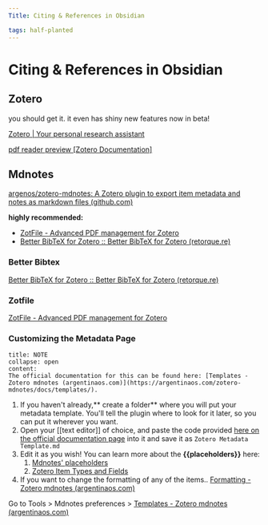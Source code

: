 ```yaml
---
Title: Citing & References in Obsidian

tags: half-planted
---
```


# Citing & References in Obsidian

## Zotero
you should get it. it even has shiny new features now in beta!

[Zotero | Your personal research assistant](https://www.zotero.org/)

[pdf reader preview \[Zotero Documentation\]](https://www.zotero.org/support/pdf_reader_preview)



## Mdnotes

[argenos/zotero-mdnotes: A Zotero plugin to export item metadata and notes as markdown files (github.com)](https://github.com/argenos/zotero-mdnotes)


**highly recommended:**
- [ZotFile - Advanced PDF management for Zotero](http://zotfile.com/)
- [Better BibTeX for Zotero :: Better BibTeX for Zotero (retorque.re)](https://retorque.re/zotero-better-bibtex/)

### Better Bibtex

[Better BibTeX for Zotero :: Better BibTeX for Zotero (retorque.re)](https://retorque.re/zotero-better-bibtex/)

### Zotfile

[ZotFile - Advanced PDF management for Zotero](http://zotfile.com/)





### Customizing the Metadata Page

```ad-info
title: NOTE
collapse: open
content:
The official documentation for this can be found here: [Templates - Zotero mdnotes (argentinaos.com)](https://argentinaos.com/zotero-mdnotes/docs/templates/).  
```


1. If you haven't already,** create a folder** where you will put your metadata template. You'll tell the plugin where to look for it later, so you can put it wherever you want. 
2. Open your [[text editor]] of choice, and paste the code provided [here on the official documentation page](https://argentinaos.com/zotero-mdnotes/docs/templates/#zotero-metadata-template) into it and save it as ``Zotero Metadata Template.md``
3. Edit it as you wish! You can learn more about the **{{placeholders}}** here: 
	1. [Mdnotes' placeholders](https://www.zotero.org/support/kb/item_types_and_fields)
	2. [Zotero Item Types and Fields](https://www.zotero.org/support/kb/item_types_and_fields)
4. If you want to change the formatting of any of the items.. [Formatting - Zotero mdnotes (argentinaos.com)](https://argentinaos.com/zotero-mdnotes/docs/formatting/#placeholders)




 Go to Tools > Mdnotes preferences > 
[Templates - Zotero mdnotes (argentinaos.com)](https://argentinaos.com/zotero-mdnotes/docs/templates/)